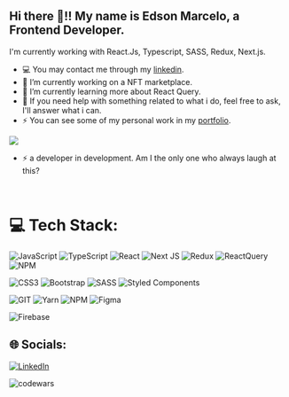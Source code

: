 ## Hi there  👋!! My name is Edson Marcelo, a Frontend Developer.

I'm currently working with React.Js, Typescript, SASS, Redux, Next.js.

-  💻 You may contact me through my [linkedin](https://www.linkedin.com/in/edson-marcelo79/).
-  🔭 I’m currently working on a NFT marketplace.
-  🌱 I’m currently learning more about React Query.
-  💬 If you need help with something related to what i do, feel free to ask, I'll answer what i can.
-  ⚡ You can see some of my personal work in my [portfolio](https://www.portfolio.edsonmarcelo.com.br/).

![](https://github-readme-stats.vercel.app/api/top-langs/?username=Eddi3ms&theme=dracula&hide_border=true&include_all_commits=false&count_private=true&layout=compact)

-  ⚡ a developer in development. Am I the only one who always laugh at this?
 
<br>

# 💻 Tech Stack:
![JavaScript](https://img.shields.io/badge/javascript-%23323330.svg?style=for-the-badge&logo=javascript&logoColor=%23F7DF1E)
![TypeScript](https://img.shields.io/badge/typescript-%23007ACC.svg?style=for-the-badge&logo=typescript&logoColor=white)
![React](https://img.shields.io/badge/react-%2320232a.svg?style=for-the-badge&logo=react&logoColor=%2361DAFB)
![Next JS](https://img.shields.io/badge/Next-black?style=for-the-badge&logo=next.js&logoColor=white)
![Redux](https://img.shields.io/badge/redux-%23593d88.svg?style=for-the-badge&logo=redux&logoColor=white)
![ReactQuery](https://img.shields.io/badge/react--query-%23F27E1E.svg?style=for-the-badge&logo=react-query&logoColor=white)
![NPM](https://img.shields.io/badge/Context--API-%23F24E1E.svg?style=for-the-badge&logo=context-api&logoColor=white)



![CSS3](https://img.shields.io/badge/css3-%231572B6.svg?style=for-the-badge&logo=css3&logoColor=white)
![Bootstrap](https://img.shields.io/badge/bootstrap-%23563D7C.svg?style=for-the-badge&logo=bootstrap&logoColor=white)
![SASS](https://img.shields.io/badge/SASS-hotpink.svg?style=for-the-badge&logo=SASS&logoColor=white)
![Styled Components](https://img.shields.io/badge/styled--components-DB7093?style=for-the-badge&logo=styled-components&logoColor=white)


![GIT](https://img.shields.io/badge/git-%23F24E1E.svg?style=for-the-badge&logo=git&logoColor=white)
![Yarn](https://img.shields.io/badge/yarn-%232C8EBB.svg?style=for-the-badge&logo=yarn&logoColor=white)
![NPM](https://img.shields.io/badge/NPM-%23000000.svg?style=for-the-badge&logo=npm&logoColor=white)
![Figma](https://img.shields.io/badge/figma-%23F27E1E.svg?style=for-the-badge&logo=figma&logoColor=white)


![Firebase](https://img.shields.io/badge/firebase-%23039BE5.svg?style=for-the-badge&logo=firebase)


## 🌐 Socials:
[![LinkedIn](https://img.shields.io/badge/LinkedIn-%230077B5.svg?logo=linkedin&logoColor=white)](https://linkedin.com/in/edson-marcelo79) 


![codewars](https://www.codewars.com/users/Eddi3MS/badges/large)

